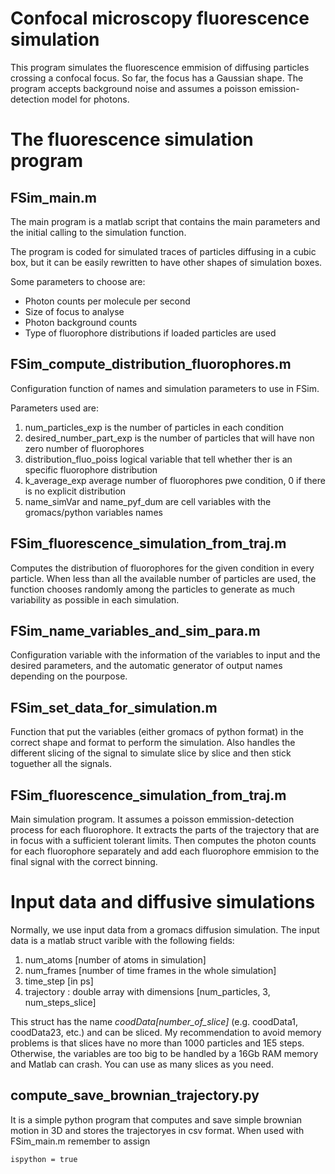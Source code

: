 # Confocal microscopy fluorescence simulation

This program simulates the fluorescence emmision of diffusing particles crossing a confocal focus. So far, the focus has a Gaussian shape. The program accepts background noise and assumes a poisson emission-detection model for photons.

# The fluorescence simulation program

## FSim_main.m

The main program  is a matlab script that contains the main parameters and the initial calling to the simulation function. 

The program is coded for simulated traces of particles diffusing in a cubic box, but it can be easily rewritten to have other shapes of simulation boxes.

Some parameters to choose are: 
* Photon counts per molecule per second
* Size of focus to analyse
* Photon background counts
* Type of fluorophore distributions if loaded particles are used

## FSim_compute_distribution_fluorophores.m

Configuration function of names and simulation parameters to use in FSim.

Parameters used are:
1. num_particles_exp is the number of particles in each condition
2. desired_number_part_exp is the number of particles that will have non zero number of fluorophores
3. distribution_fluo_poiss logical variable that tell whether ther is an specific fluorophore distribution
4. k_average_exp average number of fluorophores pwe condition, 0 if there is no explicit distribution
5. name_simVar and name_pyf_dum are cell variables with the gromacs/python variables names

## FSim_fluorescence_simulation_from_traj.m

Computes the distribution of fluorophores for the given condition in every particle. When less than all the available number of particles are used, the function chooses randomly among the particles to generate as much variability as possible in each simulation.

## FSim_name_variables_and_sim_para.m

Configuration variable with the information of the variables to input and the desired parameters, and the automatic generator of output names depending on the pourpose.

## FSim_set_data_for_simulation.m

Function that put the variables (either gromacs of python format) in the correct shape and format to perform the simulation. Also handles the different slicing of the signal to simulate slice by slice and then stick toguether all the signals.

## FSim_fluorescence_simulation_from_traj.m

Main simulation program. It assumes a poisson emmission-detection process for each fluorophore. It extracts the parts of the trajectory that are in focus with a sufficient tolerant limits. Then computes the photon counts for each fluorophore separately and add each fluorophore emmision to the final signal with the correct binning.

# Input data and diffusive simulations

Normally, we use input data from a gromacs diffusion simulation. The input data is a matlab struct varible with the following fields:

1. num_atoms [number of atoms in simulation]
2. num_frames [number of time frames in the whole simulation]
3. time_step [in ps]
4. trajectory : double array with dimensions [num_particles, 3, num_steps_slice]

This struct has the name *coodData[number_of_slice]* (e.g. coodData1, coodData23, etc.) and can be sliced. My recommendation to avoid memory problems is that slices have no more than 1000 particles and 1E5 steps. Otherwise, the variables are too big to be handled by a 16Gb RAM memory and Matlab can crash. You can use as many slices as you need.

## compute_save_brownian_trajectory.py 

It is a simple python program that computes and save simple brownian motion in 3D and stores the trajectoryes in csv format. When used with FSim_main.m remember to assign 
```
ispython = true
```
